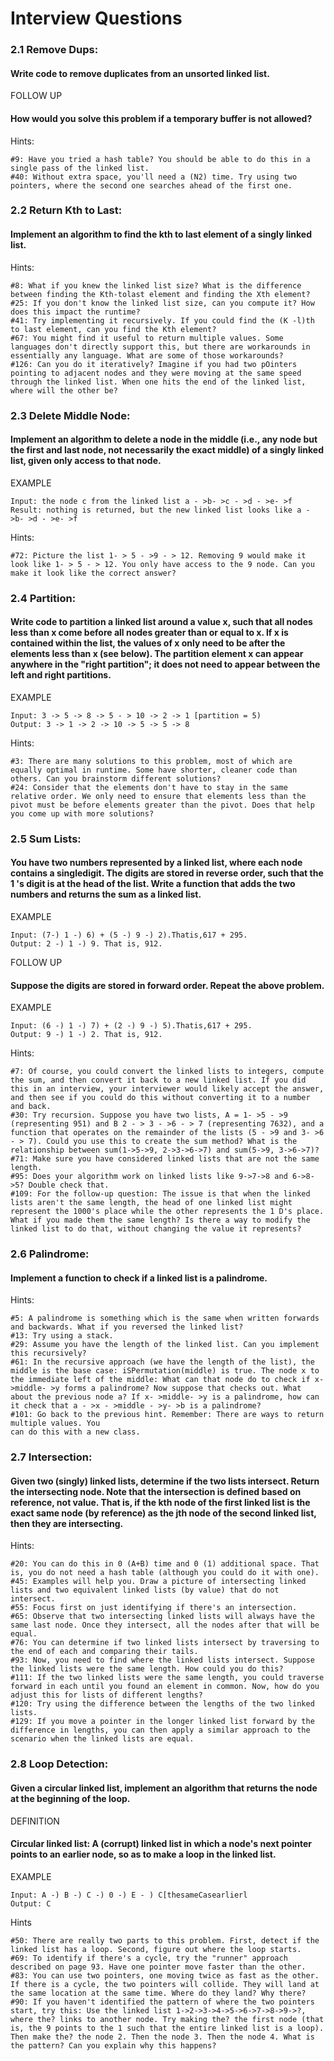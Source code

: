 # Interview Questions

### 2.1 Remove Dups:
#### Write code to remove duplicates from an unsorted linked list.
FOLLOW UP
#### How would you solve this problem if a temporary buffer is not allowed?
Hints:
```
#9: Have you tried a hash table? You should be able to do this in a single pass of the linked list.
#40: Without extra space, you'll need a (N2) time. Try using two pointers, where the second one searches ahead of the first one.
```
### 2.2 Return Kth to Last:
#### Implement an algorithm to find the kth to last element of a singly linked list.
Hints:
```
#8: What if you knew the linked list size? What is the difference between finding the Kth-tolast element and finding the Xth element?
#25: If you don't know the linked list size, can you compute it? How does this impact the runtime?
#41: Try implementing it recursively. If you could find the (K -l)th to last element, can you find the Kth element?
#67: You might find it useful to return multiple values. Some languages don't directly support this, but there are workarounds in essentially any language. What are some of those workarounds?
#126: Can you do it iteratively? Imagine if you had two pOinters pointing to adjacent nodes and they were moving at the same speed through the linked list. When one hits the end of the linked list, where will the other be?
```

### 2.3 Delete Middle Node:
#### Implement an algorithm to delete a node in the middle (i.e., any node but the first and last node, not necessarily the exact middle) of a singly linked list, given only access to that node.
EXAMPLE
```
Input: the node c from the linked list a - >b- >c - >d - >e- >f
Result: nothing is returned, but the new linked list looks like a - >b- >d - >e- >f
```
Hints:
```
#72: Picture the list 1- > 5 - >9 - > 12. Removing 9 would make it look like 1- > 5 - > 12. You only have access to the 9 node. Can you make it look like the correct answer?
```

### 2.4 Partition:
#### Write code to partition a linked list around a value x, such that all nodes less than x come before all nodes greater than or equal to x. lf x is contained within the list, the values of x only need to be after the elements less than x (see below). The partition element x can appear anywhere in the "right partition"; it does not need to appear between the left and right partitions.
EXAMPLE
```
Input: 3 -> 5 -> 8 -> 5 - > 10 -> 2 -> 1 [partition = 5)
Output: 3 -> 1 -> 2 -> 10 -> 5 -> 5 -> 8
```
Hints:
```
#3: There are many solutions to this problem, most of which are equally optimal in runtime. Some have shorter, cleaner code than others. Can you brainstorm different solutions?
#24: Consider that the elements don't have to stay in the same relative order. We only need to ensure that elements less than the pivot must be before elements greater than the pivot. Does that help you come up with more solutions?
```

### 2.5 Sum Lists:
#### You have two numbers represented by a linked list, where each node contains a singledigit. The digits are stored in reverse order, such that the 1 's digit is at the head of the list. Write a function that adds the two numbers and returns the sum as a linked list.
EXAMPLE
```
Input: (7-) 1 -) 6) + (5 -) 9 -) 2).Thatis,617 + 295.
Output: 2 -) 1 -) 9. That is, 912.
```
FOLLOW UP
#### Suppose the digits are stored in forward order. Repeat the above problem.
EXAMPLE
```
Input: (6 -) 1 -) 7) + (2 -) 9 -) 5).Thatis,617 + 295.
Output: 9 -) 1 -) 2. That is, 912.
```
Hints:
```
#7: Of course, you could convert the linked lists to integers, compute the sum, and then convert it back to a new linked list. If you did this in an interview, your interviewer would likely accept the answer, and then see if you could do this without converting it to a number and back.
#30: Try recursion. Suppose you have two lists, A = 1- >5 - >9 (representing 951) and B 2 - > 3 - >6 - > 7 (representing 7632), and a function that operates on the remainder of the lists (5 - >9 and 3- >6 - > 7). Could you use this to create the sum method? What is the relationship between sum(1->5->9, 2->3->6->7) and sum(5->9, 3->6->7)?
#71: Make sure you have considered linked lists that are not the same length.
#95: Does your algorithm work on linked lists like 9->7->8 and 6->8->5? Double check that.
#109: For the follow-up question: The issue is that when the linked lists aren't the same length, the head of one linked list might represent the 1000's place while the other represents the 1 D's place. What if you made them the same length? Is there a way to modify the linked list to do that, without changing the value it represents?
```

### 2.6 Palindrome:
#### Implement a function to check if a linked list is a palindrome.
Hints:
```
#5: A palindrome is something which is the same when written forwards and backwards. What if you reversed the linked list?
#13: Try using a stack.
#29: Assume you have the length of the linked list. Can you implement this recursively?
#61: In the recursive approach (we have the length of the list), the middle is the base case: iSPermutation(middle) is true. The node x to the immediate left of the middle: What can that node do to check if x- >middle- >y forms a palindrome? Now suppose that checks out. What about the previous node a? If x- >middle- >y is a palindrome, how can it check that a - >x - >middle - >y- >b is a palindrome?
#101: Go back to the previous hint. Remember: There are ways to return multiple values. You
can do this with a new class.
```

### 2.7 Intersection:
#### Given two (singly) linked lists, determine if the two lists intersect. Return the intersecting node. Note that the intersection is defined based on reference, not value. That is, if the kth node of the first linked list is the exact same node (by reference) as the jth node of the second linked list, then they are intersecting.
Hints:
```
#20: You can do this in 0 (A+B) time and 0 (1) additional space. That is, you do not need a hash table (although you could do it with one).
#45: Examples will help you. Draw a picture of intersecting linked lists and two equivalent linked lists (by value) that do not intersect.
#55: Focus first on just identifying if there's an intersection.
#65: Observe that two intersecting linked lists will always have the same last node. Once they intersect, all the nodes after that will be equal.
#76: You can determine if two linked lists intersect by traversing to the end of each and comparing their tails.
#93: Now, you need to find where the linked lists intersect. Suppose the linked lists were the same length. How could you do this?
#111: If the two linked lists were the same length, you could traverse forward in each until you found an element in common. Now, how do you adjust this for lists of different lengths?
#120: Try using the difference between the lengths of the two linked lists.
#129: If you move a pointer in the longer linked list forward by the difference in lengths, you can then apply a similar approach to the scenario when the linked lists are equal.
```

### 2.8 Loop Detection:
#### Given a circular linked list, implement an algorithm that returns the node at the beginning of the loop.
DEFINITION
#### Circular linked list: A (corrupt) linked list in which a node's next pointer points to an earlier node, so as to make a loop in the linked list.
EXAMPLE
```
Input: A -) B -) C -) 0 -) E - ) C[thesameCasearlierl
Output: C
```
Hints
```
#50: There are really two parts to this problem. First, detect if the linked list has a loop. Second, figure out where the loop starts.
#69: To identify if there's a cycle, try the "runner" approach described on page 93. Have one pointer move faster than the other.
#83: You can use two pointers, one moving twice as fast as the other. If there is a cycle, the two pointers will collide. They will land at the same location at the same time. Where do they land? Why there?
#90: If you haven't identified the pattern of where the two pointers start, try this: Use the linked list 1->2->3->4->5->6->7->8->9->?, where the? links to another node. Try making the? the first node (that is, the 9 points to the 1 such that the entire linked list is a loop). Then make the? the node 2. Then the node 3. Then the node 4. What is the pattern? Can you explain why this happens?
```